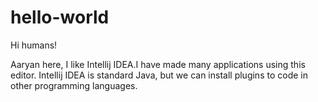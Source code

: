 # hello-world

Hi humans!

Aaryan here, I like Intellij IDEA.I have made many applications using this editor.
Intellij IDEA is standard Java, but we can install plugins to code in other programming languages.
